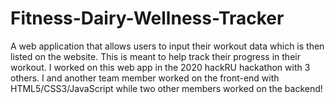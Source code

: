 # Fitness-Dairy-Wellness-Tracker
A web application that allows users to input their workout data which is then listed on the website. This is meant to help track their progress in their workout. I worked on this web app in the 2020 hackRU hackathon with 3 others. I and another team member worked on the front-end with HTML5/CSS3/JavaScript while two other members worked on the backend!
